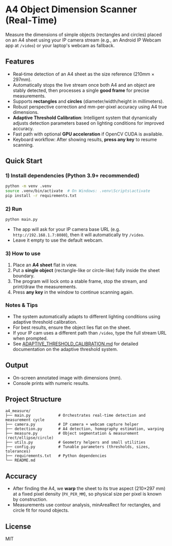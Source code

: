 
# A4 Object Dimension Scanner (Real‑Time)

Measure the dimensions of simple objects (rectangles and circles) placed on an A4 sheet using your IP camera stream (e.g., an Android IP Webcam app at `/video`) or your laptop's webcam as fallback.

## Features
- Real‑time detection of an A4 sheet as the size reference (210mm × 297mm).
- Automatically stops the live stream once both A4 and an object are stably detected, then processes a single **good frame** for precise measurements.
- Supports **rectangles** and **circles** (diameter/width/height in millimeters).
- Robust perspective correction and mm-per-pixel accuracy using A4 true dimensions.
- **Adaptive Threshold Calibration**: Intelligent system that dynamically adjusts detection parameters based on lighting conditions for improved accuracy.
- Fast path with optional **GPU acceleration** if OpenCV CUDA is available.
- Keyboard workflow: After showing results, **press any key** to resume scanning.

## Quick Start

### 1) Install dependencies (Python 3.9+ recommended)
```bash
python -m venv .venv
source .venv/bin/activate  # On Windows: .venv\Scripts\activate
pip install -r requirements.txt
```

### 2) Run
```bash
python main.py
```
- The app will ask for your IP camera base URL (e.g. `http://192.168.1.7:8080`), then it will automatically try `/video`.
- Leave it empty to use the default webcam.

### 3) How to use
1. Place an **A4 sheet** flat in view.
2. Put a **single object** (rectangle-like or circle-like) fully inside the sheet boundary.
3. The program will lock onto a stable frame, stop the stream, and print/draw the measurements.
4. Press **any key** in the window to continue scanning again.

### Notes & Tips
- The system automatically adapts to different lighting conditions using adaptive threshold calibration.
- For best results, ensure the object lies flat on the sheet.
- If your IP cam uses a different path than `/video`, type the full stream URL when prompted.
- See [ADAPTIVE_THRESHOLD_CALIBRATION.md](ADAPTIVE_THRESHOLD_CALIBRATION.md) for detailed documentation on the adaptive threshold system.

## Output
- On-screen annotated image with dimensions (mm).
- Console prints with numeric results.

## Project Structure
```
a4_measure/
├── main.py            # Orchestrates real-time detection and measurement cycle
├── camera.py          # IP camera + webcam capture helper
├── detection.py       # A4 detection, homography estimation, warping
├── measure.py         # Object segmentation & measurement (rect/ellipse/circle)
├── utils.py           # Geometry helpers and small utilities
├── config.py          # Tunable parameters (thresholds, sizes, tolerances)
├── requirements.txt   # Python dependencies
└── README.md
```

## Accuracy
- After finding the A4, we **warp** the sheet to its true aspect (210×297 mm) at a fixed pixel density (`PX_PER_MM`), so physical size per pixel is known by construction.
- Measurements use contour analysis, minAreaRect for rectangles, and circle fit for round objects.

## License
MIT
